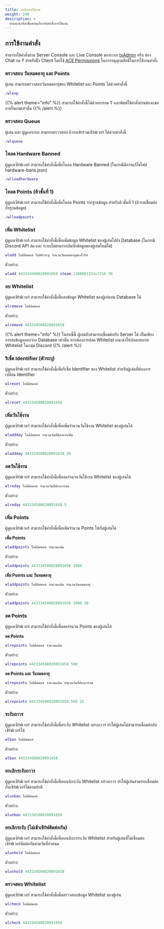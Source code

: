 ```yaml
---
title: คำสั่งการใช้งาน
weight: 240
description: >
  คำแนะนำทีละขั้นตอนเกี่ยวกับคำสั่งการใช้งาน
---
```


## การใช้งานคำสั่ง

สามารถใช้คำสั่งผ่าน Server Console เเละ Live Console ของระบบ [txAdmin](https://docs.fivem.net/docs/resources/txAdmin/) หรือ ช่อง Chat กด <kbd>T</kbd> สำหรับฝั่ง Client โดยใช้ [ACE Permissions](https://forum.cfx.re/t/ace-permissions/107706/7?u=azael.dev) ในการอนุญาตสิทธิ์ในการใช้งานคำสั่ง

### ตรวจสอบ วันหมดอายุ และ Points

ผู้เล่น สามารถตรวจสอบวันหมดอายุของ Whitelist และ Points ได้ด้วยคำสั่งนี้

```lua
/wlexp
```

{{% alert theme="info" %}}
สามารถใช้คำสั่งนี้ได้ด้วยการกด <kbd>T</kbd> และพิมพ์ใช้คำสั่งผ่านช่องเเชทภายในเกมเท่านั้น
{{% /alert %}}

### ตรวจสอบ Queue

ผู้เล่น และ ผู้ดูแลระบบ สามารถตรวจสอบ คิวรอเข้าร่วมเซิร์ฟเวอร์ ได้ด้วยคำสั่งนี้

```lua
/wlqueue
```

### โหลด Hardware Banned

ผู้ดูแลเซิร์ฟเวอร์ สามารถใช้คำสั่งนี้เพื่อโหลด Hardware Banned (ในกรณีมีการแก้ไขไฟล์ hardware-bans.json)

```lua
/wlloadhardware
```

### โหลด Points (คิวชั้นที่ 1)

ผู้ดูแลเซิร์ฟเวอร์ สามารถใช้คำสั่งนี้เพื่อโหลด Points จากฐานข้อมูล สำหรับคิวชั้นที่ 1 (คิวรอเชื่อมต่อกับฐานข้อมูล)

```lua
/wlloadpoints
```

### เพิ่ม Whitelist

ผู้ดูแลเซิร์ฟเวอร์ สามารถใช้คำสั่งนี้เพื่อเพิ่มข้อมูล Whitelist ของผู้เล่นไปยัง Database (ในกรณี Discord API ล่ม และ ระบบไม่สามารถบันทึกข้อมูลของผู้เล่นใหม่ได้)

```lua
wladd ไอดีดิสคอส ไอดีตัวระบุ จำนวนวันหมดอายุของไวริส
```

ตัวอย่าง:

```lua
wladd 443334508020891658 steam:1100001332e7216 30
```

### ลบ Whitelist

ผู้ดูแลเซิร์ฟเวอร์ สามารถใช้คำสั่งนี้เพื่อลบข้อมูล Whitelist ของผู้เล่นบน Database ได้

```lua
wlremove ไอดีดิสคอส
```

ตัวอย่าง:

```lua
wlremove 443334508020891658
```

{{% alert theme="info" %}}
ในกรณี้นี้ ผู้เล่นยังสามารถเชื่อมต่อกับ Server ได้ เป็นเพียงการลบข้อมูลออกจาก Database เท่านั้น หากต้องการปลด Whitelist เเนะนำให้ปลดบทบาท Whitelist ในกลุ่ม Discord
{{% /alert %}}

### รีเซ็ต Identifier (ตัวระบุ)

ผู้ดูแลเซิร์ฟเวอร์ สามารถใช้คำสั่งนี้เพื่อรีเซ็ต Identifier ของ Whitelist สำหรับผู้เล่นที่ต้องการเปลี่ยน Identifier

```lua
wlreset ไอดีดิสคอส
```

ตัวอย่าง:

```lua
wlreset 443334508020891658
```

### เพิ่มวันใช้งาน

ผู้ดูแลเซิร์ฟเวอร์ สามารถใช้คำสั่งนี้เพื่อเพิ่มจำนวนวันใช้งาน Whitelist ของผู้เล่นได้

```lua
wladdday ไอดีดิสคอส จำนวนวันที่ต้องการเพิ่ม
```

ตัวอย่าง:

```lua
wladdday 443334508020891658 30
```

### ลดวันใช้งาน

ผู้ดูแลเซิร์ฟเวอร์ สามารถใช้คำสั่งนี้เพื่อลดจำนวนวันใช้งาน Whitelist ของผู้เล่นได้

```lua
wlreday ไอดีดิสคอส จำนวนวันที่ต้องการลด
```

ตัวอย่าง:

```lua
wlreday 443334508020891658 5
```

### เพิ่ม Points

ผู้ดูแลเซิร์ฟเวอร์ สามารถใช้คำสั่งนี้เพื่อเพิ่มจำนวน Points ให้กับผู้เล่นได้

**เพิ่ม Points**

```lua
wladdpoints ไอดีดิสคอส จำนวนเเต้ม
```

ตัวอย่าง:

```lua
wladdpoints 443334508020891658 1000
```

**เพิ่ม Points และ วันหมดอายุ**

```lua
wladdpoints ไอดีดิสคอส จำนวนเเต้ม จำนวนวันหมดอายุ
```

ตัวอย่าง:

```lua
wladdpoints 443334508020891658 1000 30
```

### ลด Points

ผู้ดูแลเซิร์ฟเวอร์ สามารถใช้คำสั่งนี้เพื่อลดจำนวน Points ของผู้เล่นได้

**ลด Points**

```lua
wlrepoints ไอดีดิสคอส จำนวนเเต้ม
```

ตัวอย่าง:

```lua
wlrepoints 443334508020891658 500
```

**ลด Points และ วันหมดอายุ**

```lua
wlrepoints ไอดีดิสคอส จำนวนเเต้ม จำนวนวันที่ต้องการลด
```

ตัวอย่าง:

```lua
wlrepoints 443334508020891658 500 15
```

### ระงับถาวร

ผู้ดูแลเซิร์ฟเวอร์ สามารถใช้คำสั่งนี้เพื่อระงับ Whitelist อย่างถาวร ทำให้ผู้เล่นไม่สามารถเชื่อมต่อกับเซิร์ฟเวอร์ได้

```lua
wlban ไอดีดิสคอส
```

ตัวอย่าง:

```lua
wlban 443334508020891658
```

### ยกเลิกระงับถาวร

ผู้ดูแลเซิร์ฟเวอร์ สามารถใช้คำสั่งนี้เพื่อยกเลิกระงับ Whitelist อย่างถาวร ทำให้ผู้เล่นสามารถเชื่อมต่อกับเซิร์ฟเวอร์ได้ตามปกติ

```lua
wlunban ไอดีดิสคอส
```

ตัวอย่าง:

```lua
wlunban 443334508020891658
```

### ยกเลิกระงับ (ไม่เข้าเซิร์ฟติดต่อกัน)

ผู้ดูแลเซิร์ฟเวอร์ สามารถใช้คำสั่งนี้เพื่อยกเลิกการระงับ Whitelist สำหรับผู้เล่นที่ไม่เชื่อมต่อเซิร์ฟเวอร์ติดต่อกันตามวันที่กำหนด

```lua
wlunhold ไอดีดิสคอส
```

ตัวอย่าง:

```lua
wlunhold 443334508020891658
```

### ตรวจสอบ Whitelist

ผู้ดูแลเซิร์ฟเวอร์ สามารถใช้คำสั่งนี้เพื่อตรวจสอบข้อมูล Whitelist ของผู้เล่น

```lua
wlcheck ไอดีดิสคอส
```

ตัวอย่าง:

```lua
wlcheck 443334508020891658
```
